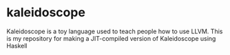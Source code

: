 # kaleidoscope

Kaleidoscope is a toy language used to teach people how to use LLVM.
This is my repository for making a JIT-compiled version of Kaleidoscope using Haskell
